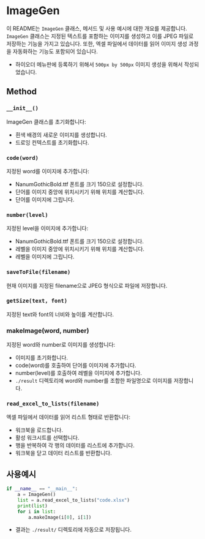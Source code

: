# ImageGen 

이 README는 `ImageGen` 클래스, 메서드 및 사용 예시에 대한 개요를 제공합니다. `ImageGen` 클래스는 지정된 텍스트를 포함하는 이미지를 생성하고 이를 JPEG 파일로 저장하는 기능을 가지고 있습니다. 또한, 엑셀 파일에서 데이터를 읽어 이미지 생성 과정을 자동화하는 기능도 포함되어 있습니다.

- 하이오더 메뉴판에 등록하기 위해서 `500px by 500px` 이미지 생성을 위해서 작성되었습니다. 

## Method

### `__init__()`

ImageGen 클래스를 초기화합니다:

- 흰색 배경의 새로운 이미지를 생성합니다.
- 드로잉 컨텍스트를 초기화합니다.

### `code(word)`

지정된 word를 이미지에 추가합니다:

- NanumGothicBold.ttf 폰트를 크기 150으로 설정합니다.
- 단어를 이미지 중앙에 위치시키기 위해 위치를 계산합니다.
- 단어를 이미지에 그립니다.

### `number(level)`

지정된 level을 이미지에 추가합니다:

- NanumGothicBold.ttf 폰트를 크기 150으로 설정합니다.
- 레벨을 이미지 중앙에 위치시키기 위해 위치를 계산합니다.
- 레벨을 이미지에 그립니다.

### `saveToFile(filename)`

현재 이미지를 지정된 filename으로 JPEG 형식으로 파일에 저장합니다.

### `getSize(text, font)`

지정된 text와 font의 너비와 높이를 계산합니다.

### makeImage(word, number)

지정된 word와 number로 이미지를 생성합니다:

- 이미지를 초기화합니다.
- code(word)를 호출하여 단어를 이미지에 추가합니다.
- number(level)를 호출하여 레벨을 이미지에 추가합니다.
- `./result` 디렉토리에 word와 number를 조합한 파일명으로 이미지를 저장합니다.

### `read_excel_to_lists(filename)`

엑셀 파일에서 데이터를 읽어 리스트 형태로 반환합니다:

- 워크북을 로드합니다.
- 활성 워크시트를 선택합니다.
- 행을 반복하여 각 행의 데이터를 리스트에 추가합니다.
- 워크북을 닫고 데이터 리스트를 반환합니다.

## 사용예시

```python
if __name__ == "__main__":
    a = ImageGen()
    list = a.read_excel_to_lists("code.xlsx")
    print(list)
    for i in list:
        a.makeImage(i[0], i[1])
```

- 결과는 `./result/` 디렉토리에 자동으로 저장됩니다.